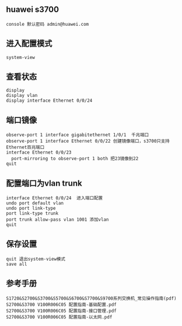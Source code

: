 huawei s3700
------------
```text
console 默认密码 admin@huawei.com
```

进入配置模式
------------
```text
system-view
```

查看状态
--------
```text
display
display vlan
display interface Ethernet 0/0/24
```

端口镜像
--------
```text
observe-port 1 interface gigabitethernet 1/0/1  千兆端口
observe-port 1 interface Ethernet 0/0/22 创建镜像端口，s3700只支持Ethernet百兆端口
interface Ethernet 0/0/23
  port-mirroring to observe-port 1 both 把23镜像到22
quit
```

配置端口为vlan trunk
--------------------
```text
interface Ethernet 0/0/24  进入端口配置
undo port default vlan
undo port link-type
port link-type trunk
port trunk allow-pass vlan 1001 添加vlan
quit
```

保存设置
--------
```text
quit 退出system-view模式
save all
```

参考手册
-------
```text
S1720&S2700&S3700&S5700&S6700&S7700&S9700系列交换机_常见操作指南(pdf)
S2700&S3700 V100R006C05 配置指南-基础配置.pdf
S2700&S3700 V100R006C05 配置指南-接口管理.pdf
S2700&S3700 V100R006C05 配置指南-以太网.pdf
```
